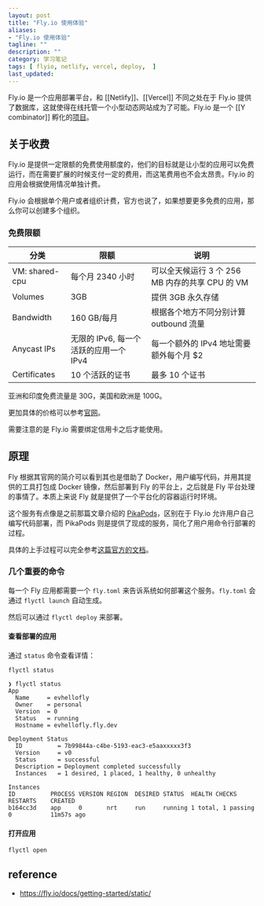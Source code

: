 ```yaml
---
layout: post
title: "Fly.io 使用体验"
aliases: 
- "Fly.io 使用体验"
tagline: ""
description: ""
category: 学习笔记
tags: [ flyio, netlify, vercel, deploy,  ]
last_updated:
---
```


Fly.io 是一个应用部署平台，和 [[Netlify]]、[[Vercel]] 不同之处在于 Fly.io 提供了数据库，这就使得在线托管一个小型动态网站成为了可能。Fly.io 是一个 [[Y combinator]] 孵化的[项目](https://www.ycombinator.com/companies/fly-io)。

## 关于收费
Fly.io 是提供一定限额的免费使用额度的，他们的目标就是让小型的应用可以免费运行，而在需要扩展的时候支付一定的费用，而这笔费用也不会太昂贵。Fly.io 的应用会根据使用情况单独计费。

Fly.io 会根据单个用户或者组织计费，官方也说了，如果想要更多免费的应用，那么你可以创建多个组织。

### 免费限额
| 分类           | 限额                                   | 说明                                            |
| -------------- | -------------------------------------- | ----------------------------------------------- |
| VM: shared-cpu | 每个月 2340 小时                       | 可以全天候运行 3 个 256 MB 内存的共享 CPU 的 VM |
| Volumes        | 3GB                                    | 提供 3GB 永久存储                               |
| Bandwidth      | 160 GB/每月                            | 根据各个地方不同分别计算 outbound 流量          |
| Anycast IPs    | 无限的 IPv6, 每一个活跃的应用一个 IPv4 | 每一个额外的 IPv4 地址需要额外每个月 $2         |
| Certificates   | 10 个活跃的证书                        | 最多 10 个证书       |

亚洲和印度免费流量是 30G，美国和欧洲是 100G。

更加具体的价格可以参考[官网](https://fly.io/docs/about/pricing/)。

需要注意的是 Fly.io 需要绑定信用卡之后才能使用。


## 原理
Fly 根据其官网的简介可以看到其也是借助了 Docker，用户编写代码，并用其提供的工具打包成 Docker 镜像，然后部署到 Fly 的平台上，之后就是 Fly 平台处理的事情了。本质上来说 Fly 就是提供了一个平台化的容器运行时环境。

这个服务有点像是之前那篇文章介绍的 [PikaPods](/post/2022/01/pikapods-docker-container-as-service.html)，区别在于 Fly.io 允许用户自己编写代码部署，而 PikaPods 则是提供了现成的服务，简化了用户用命令行部署的过程。

具体的上手过程可以完全参考[这篇官方的文档](https://fly.io/docs/hands-on/start/)。


### 几个重要的命令

每一个 Fly 应用都需要一个 `fly.toml` 来告诉系统如何部署这个服务。`fly.toml` 会通过 `flyctl launch` 自动生成。

然后可以通过 `flyctl deploy` 来部署。

#### 查看部署的应用
通过 `status` 命令查看详情：

    flyctl status

```
❯ flyctl status
App
  Name     = evhellofly          
  Owner    = personal            
  Version  = 0                   
  Status   = running             
  Hostname = evhellofly.fly.dev  

Deployment Status
  ID          = 7b99844a-c4be-5193-eac3-e5aaxxxxx3f3         
  Version     = v0                                           
  Status      = successful                                   
  Description = Deployment completed successfully            
  Instances   = 1 desired, 1 placed, 1 healthy, 0 unhealthy  

Instances
ID      	PROCESS	VERSION	REGION	DESIRED	STATUS 	HEALTH CHECKS     	RESTARTS	CREATED    
b164cc3d	app    	0      	nrt   	run    	running	1 total, 1 passing	0       	11m57s ago	
```

#### 打开应用

    flyctl open


## reference

- <https://fly.io/docs/getting-started/static/>
